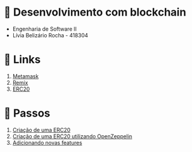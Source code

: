 # 💸 Desenvolvimento com blockchain

- Engenharia de Software II
- Lívia Belizário Rocha - 418304

# 🔗 Links
1. [Metamask](https://metamask.io/)
2. [Remix](https://remix.ethereum.org)
3. [ERC20](https://eips.ethereum.org/EIPS/eip-20)

# 📁 Passos

1. [Criação de uma ERC20](1_Token.sol)
2. [Criação de uma ERC20 utilizando OpenZeppelin](2_TokenOpenZeppelin.sol)
3. [Adicionando novas features](3_TokenDone.sol)
